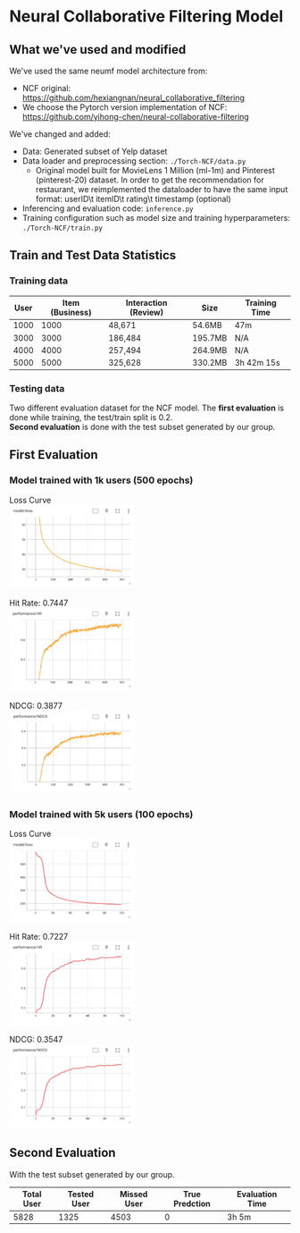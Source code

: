 # Neural Collaborative Filtering Model

## What we've used and modified
We've used the same neumf model architecture from:
- NCF original: https://github.com/hexiangnan/neural_collaborative_filtering
- We choose the Pytorch version implementation of NCF: https://github.com/yihong-chen/neural-collaborative-filtering

We've changed and added:
- Data: Generated subset of Yelp dataset
- Data loader and preprocessing section: `./Torch-NCF/data.py` 
  - Original model built for MovieLens 1 Million (ml-1m) and Pinterest (pinterest-20) dataset. In order to get the recommendation for restaurant, we reimplemented the dataloader to have the same input format: userID\t itemID\t rating\t timestamp (optional)
- Inferencing and evaluation code: `inference.py`
- Training configuration such as model size and training hyperparameters: `./Torch-NCF/train.py`

## Train and Test Data Statistics

### Training data
| User  | Item (Business)  | Interaction (Review)  | Size   | Training Time |
|-------|------------------|-----------------------|--------|-------------|
| 1000  | 1000             | 48,671                | 54.6MB | 47m         |
| 3000  | 3000             | 186,484               | 195.7MB| N/A         |
| 4000  | 4000             | 257,494               | 264.9MB| N/A         |
| 5000  | 5000             | 325,628               | 330.2MB| 3h 42m 15s  |

### Testing data
Two different evaluation dataset for the NCF model. The **first evaluation** is done while training, the test/train split is 0.2. \
**Second evaluation** is done with the test subset generated by our group.

## First Evaluation 
### Model trained with 1k users (500 epochs)
Loss Curve \
<img src="pic/1k_loss.jpg" alt="1k loss" style="width:225px;height:150px;">

Hit Rate: 0.7447 \
<img src="pic/1k_HR.jpg" alt="1k HR" style="width:225px;height:150px;">

NDCG: 0.3877 \
<img src="pic/1k_NDCG.jpg" alt="1k NDCG" style="width:225px;height:150px;">

### Model trained with 5k users (100 epochs)
Loss Curve \
<img src="pic/5k_loss.jpg" alt="5k loss" style="width:225px;height:150px;">

Hit Rate: 0.7227 \
<img src="pic/5k_HR.jpg" alt="5k HR" style="width:225px;height:150px;">

NDCG: 0.3547 \
<img src="pic/5k_NDCG.jpg" alt="5k NDCG" style="width:225px;height:150px;">


## Second Evaluation
With the test subset generated by our group. 

| Total User  | Tested User  | Missed User  | True Predction  | Evaluation Time |
|-------------|--------------|--------------|-----------------|-----------------|
| 5828        | 1325         | 4503         | 0               | 3h 5m           |